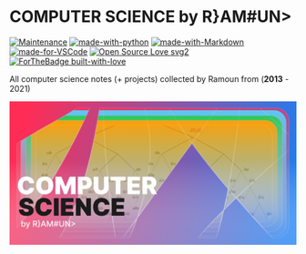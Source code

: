 # COMPUTER SCIENCE  by R}AM#UN>

[![Maintenance](https://img.shields.io/badge/Maintained%3F-yes-green.svg)](https://GitHub.com/Ramoun-Training/computer_science_by_ramoun)
[![made-with-python](https://img.shields.io/badge/Made%20with-Python-1f425f.svg)](https://www.python.org/)
[![made-with-Markdown](https://img.shields.io/badge/Made%20with-Markdown-1f425f.svg)](https://www.markdownguide.org/)
[![made-for-VSCode](https://img.shields.io/badge/Made%20for-VSCode-1f425f.svg)](https://code.visualstudio.com/)
[![Open Source Love svg2](https://badges.frapsoft.com/os/v2/open-source.svg?v=103)](https://github.com)   
[![ForTheBadge built-with-love](http://ForTheBadge.com/images/badges/built-with-love.svg)](https://GitHub.com/mrramoun/)

All computer science notes (+ projects) collected by Ramoun from (**2013** - 2021)

![Cover](https://github.com/Ramoun-Training/computer_science_by_ramoun/blob/master/cs%20cover%20x1.png)
